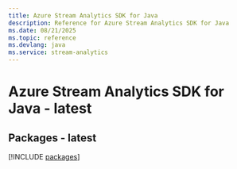 ```yaml
---
title: Azure Stream Analytics SDK for Java
description: Reference for Azure Stream Analytics SDK for Java
ms.date: 08/21/2025
ms.topic: reference
ms.devlang: java
ms.service: stream-analytics
---
```

# Azure Stream Analytics SDK for Java - latest
## Packages - latest
[!INCLUDE [packages](stream-analytics-index.md)]
